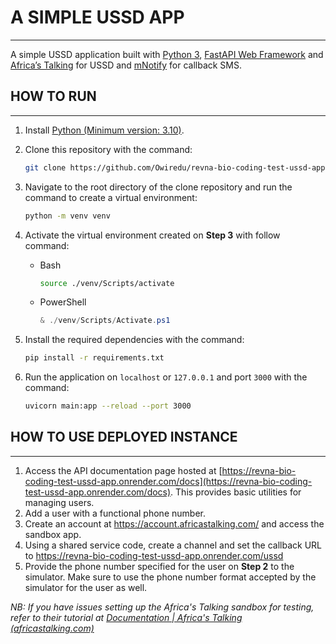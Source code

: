 # A SIMPLE USSD APP
------

A simple USSD application built with [Python 3](https://www.python.org/), [FastAPI Web Framework](https://fastapi.tiangolo.com/) and [Africa’s Talking](https://africastalking.com/) for USSD and [mNotify](https://www.mnotify.com/) for callback SMS.

## HOW  TO RUN

------

1. Install [Python (Minimum version: 3.10)](https://www.python.org/).

2. Clone this repository with the command:

   ```bash
   git clone https://github.com/Owiredu/revna-bio-coding-test-ussd-app.git
   ```

3. Navigate to the root directory of the clone repository and run the command to create a virtual environment:

   ```bash
   python -m venv venv
   ```

4. Activate the virtual environment created on **Step 3** with follow command:

   - Bash

     ```bash
     source ./venv/Scripts/activate
     ```

   - PowerShell

     ```powershell
     & ./venv/Scripts/Activate.ps1
     ```

5. Install the required dependencies with the command:

   ```bash
   pip install -r requirements.txt
   ```

6. Run the application on `localhost` or `127.0.0.1` and port `3000` with the command:

   ```bash
   uvicorn main:app --reload --port 3000
   ```

## HOW TO USE DEPLOYED INSTANCE

------

1. Access the API documentation page hosted at [https://revna-bio-coding-test-ussd-app.onrender.com/docs](https://revna-bio-coding-test-ussd-app.onrender.com/docs). This provides basic utilities for managing users.
2. Add a user with a functional phone number. 
3. Create an account at https://account.africastalking.com/ and access the sandbox app.
4. Using a shared service code, create a channel and set the callback URL to https://revna-bio-coding-test-ussd-app.onrender.com/ussd
5. Provide the phone number specified for the user on **Step 2** to the simulator. Make sure to use the phone number format accepted by the simulator for the user as well.

*NB: If you have issues setting up the Africa's Talking sandbox for testing, refer to their tutorial at [Documentation | Africa's Talking (africastalking.com)](https://developers.africastalking.com/tutorials/building-an-offline-account-management-application-using-ussd)* 
